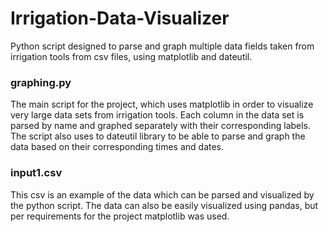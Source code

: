 # Irrigation-Data-Visualizer
Python script designed to parse and graph multiple data fields taken from irrigation tools from csv files, using matplotlib and dateutil.

### graphing.py
The main script for the project, which uses matplotlib in order to visualize very large data sets from irrigation tools. Each 
column in the data set is parsed by name and graphed separately with their corresponding labels.
The script also uses to dateutil library to be able to parse and graph the data based on their corresponding times and dates.

### input1.csv
This csv is an example of the data which can be parsed and visualized by the python script. 
The data can also be easily visualized using pandas, but per requirements for the project matplotlib was used. 
